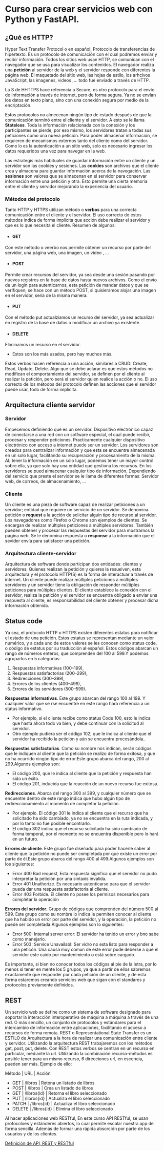 # Curso para crear servicios web con Python y FastAPI.
## ¿Qué es HTTP?
Hyper Text Transfer Protocol o en español, Protocolo de transferencias de hipertexto.
Es un protocolo de comunicación con el cual podremos enviar y recibir información. Todos los sitios web usan HTTP, se comunican con el navegador que se usa para visualizar los contenidos. El navegador realiza una **petición** al servidor de la web y el servidor responde con diferentes la página web. El maquetado del sitio web, las hojas de estilo, los arhcivos JavaScript, las imagenes, videos ,... todo fue envíado a través de HTTP.

La S de HHTTPS hace referencia a Secure, es otro protocolo para el envío de información a través de internet, pero de forma segura. Ya no se envían los datos en texto plano, sino con una conexión segura por medio de la encriptación.

Estos protocolos no almecenan ningún tipo de estado después de que la comunicación terminó entre el cliente y el servidor. A esto se le llama **Stateless**. Toda la información relacionada con la conexión y los participantes se pierde, por eso mismo, los servidores tratan a todas sus peticiones como una nueva petición. Para poder almacenar información, se requieren de mecanismos externos tanto del cliente como del servidor. Como lo es la autenticación a un sitio web, solo es necesario ingresar los datos requeridos una vez para navegar en la web.

Las estrategis más habituales de guardar información entre un cliente y un servidor son las cookies y sesiones. Las **cookies** son archivos que el cliente crea y almacena para guardar información acerca de la navegación. Las **sesiones** son valores que se almacenan en el servidor para conservar información entre una petición y otra. Esto permite una cierta memoria entre el cliente y servidor mejorando la experiencia del usuario.

### Métodos del protocolo
Tanto HTTP y HTTPS utilizan método o **verbos** para una correcta comunicación entre el cliente y el servidor. El uso correcto de estos métodos indica de forma implicita que acción debe realizar el servidor y que es lo que necesita el cliente.
Resumen de algunos:
- #### GET
Con este método o veerbo nos permite obtener un recurso por parte del servidor, una página web, una imagen, un video , ... 
- #### POST
Permite crear recursos del servidor, ya sea desde una sesión pasando por nuevos registros en la base de datos hasta nuevos archivos. Como el envío de un login para autenticarnos, esta petición de mandar datos y que se verifiquen, se hace con un método POST, si quisieramos alojar una imagen en el servidor, sería de la misma manera.
- #### PUT
Con el método put actualziamos un recurso del servidor, ya sea actualizar en registro de la base de datos o modificar un archivo ya existente.
- #### DELETE
Eliminamos un recurso en el servidor.

- Estos son los más usados, pero hay muchos más.

Estos verbos hacen referencia a una acción, similares a CRUD: Create, Read, Update, Delete. Algo que se debe aclarar es que estos métodos no modifican el comportamiento del servidor, se definen por el cliente al realizar la petición, pero será el servidor quien realice la acción o no. 
El uso correcto de los métodos del protocolo definen las acciones que el servidor puede usar, todo de forma implícita.

## Arquitectura cliente servidor

### Servidor
Empecemos definiendo qué es un servidor. Dispositivo electrónico capaz de conectarse a una red con un sotfware especial, el cual puede recibir, procesar y responder peticiones. Practicamente cualquier dispositivo electrónico con acceso a internet puede ser un servidor.
Los servidores son creados para centralizar información y que esta se encuentre almacenada en un solo lugar, facilitando su recuperación y procesamiento de la misma. AL tener la información en un solo lugar, podemos tener un mayor control sobre ella, ya que solo hay una entidad que gestiona los recursos. En los servidores se pued almacenar cualquier tipo de información.
Dependiendo del servicio que preste el servidor se le llama de diferentes formas: Servidor web, de correos, de almacenamiento, ...

### Cliente
Un cliente es una pieza de software capaz de realizar peticiones a un servidor; entidad que requiere un servicio de un servidor. Se denomina petición o **request** a la acción de solicitar alguin tipo de recurso al servidor.
Los navegadores como Firefox o Chrome son ejemplos de clientes. Se encargan de realizar múltiples peticiones a múltiples servidores. También pueden obtener y procesar las respuestas del servidor para mostrarnos la página web.
Se le denomina respuesta o **response** a la información que el sevidor envía para satisfacer una petición.

### Arquitectura cliente-servidor
Arquitectura de software donde participan dos entidades: clientes y servidores. Quienes realizan la petición y quieres la resuelven, esta arquitectura y el protocolo HTTP(S) es la forma de interactuar a través de internet. Un cliente puede realizar múltiples peticiones a múltiples servidores y un servidor tiene la obligación de responder múltiples peticiones para múltiples clientes.
El cliente establece la conexión con el servidor, realiza la petición y el servidor se encuentra obligado a enviar una respuesta al cliente, es responsabilidad del cliente obtener y procesar dicha información obtenida.

## Status code
Ya sea, el protocolo HTTP o HTTPS existen diferentes estatus para notificar el estado de una petición. Estos estatus se representan mediante un valor numérico, y a cada uno de estos valores se les conocen como status code, o código de estatus por su traducción al español.
Estos códigos abarcan un rango de números enteros, que comprenden del 100 al 599.Y podemos agruparlos en 5 categorías:
1. Respuestas informativas (100–199),
2. Respuestas satisfactorias (200–299),
3. Redirecciones (300–399),
4. Errores de los clientes (400–499),
5. Errores de los servidores (500–599).

**Respuestas informativas**. Este grupo abarcan del rango 100 al 199. Y cualquier valor que se rse encuentre en este rango hará referencia a un status informativo.
- Por ejemplo, si el cliente recibe como status Code 100, esto le indica que hasta ahora todo va bien, y debe continuar con la solicitud al servidor.
- Otro ejemplo pudiera ser el código 102, que le indica al cliente que el servidor ha recibido la petición y aún se encuentra procesándola..

**Respuestas satisfactorias**. Como su nombre nos indican, serán códigos que le indiquen al cliente que la petición se realizo de forma exitosa, y que no ha ocurrido ningún tipo de error.Este grupo abarca del rango, 200 al 299.Algunos ejemplos son:
- El código 200, que le indica al cliente que la petición y respuesta han sido un éxito.
- El código 201, inducida que la reacción de un nuevo recurso fue exitosa.

**Redirecciones**. Abarca del rango 300 al 399, y cualquier número que se encuentre dentro de este rango indica que hubo algún tipo de redireccionamiento al momento de completar la petición.
- Por ejemplo. El código 301 le indica al cliente que el recurso que ha solicitado ha sido cambiado, ya no se encuentra en la ruta indicada, y por lo tanto no fue posible encontrarlo.
- El código 302 indica que el recurso solicitado ha sido cambiado de forma temporal, por el momento no se encuentra disponible pero lo hará en un futuro.

**Errores de cliente**. Este grupo fue diseñado para poder hacerle saber al cliente que la petición no puede ser completada por que existe un error por parte de él.Este grupo abarca del rango 400 al 499.Algunos ejemplos son los siguientes:
- Error 400 Bad request, Esta respuesta significa que el servidor no pudo interpretar la petición por una sintaxis invalida.
- Error 401 Unathorize. Es necesario autenticarse para que el servidor pueda dar una respuesta satisfactoria al cliente.
- Error 403 Forbide. El cliente no posee los permisos necesarios para completar la operación

**Errores del servidor**. Grupo de códigos que comprenden del número 500 al 599. Este grupo como su nombre lo indica le permiten conocer al cliente que ha habido un error por parte del servidor, y la operación, la petición no puede ser completada.Algunos ejemplos son lo siguientes:
- Error 500: Internal server error: El servidor ha tenido un error y bno sabe como manejarlo.
- Error 503: Service Unavailabl: Ser vidro no esta listo para responder a una peticón. Una causa muy comun de este error pude deberse a que el servidor este caido por mantenimiento o está sobre cargado. 

Es importante, si bien no conocer todos los códigos al pie de la letra, por lo menos si tener en mente los 5 grupos, ya que a partir de ellos sabremos exactamente que responder por cada petición de un cliente, y de esta forma estaremos creando servicios web que sigan con el standares y protocolos previamente definidos.

## REST
Un servicio web se define como un sistema de software designado para soportar la interacción interoperativa de máquina a máquina a través de una red. O más sencillo, un conjunto de protocolos y estándares para el intercambio de información entre aplicaciones, facilitando el acceso a recursos de forma remota.
REST o Representational State Transfer es un ESTILO  de Arquitectura a la hora de realizar una comunicación entre cliente y servidor.
Utilizando la arquitectura REST trabajaremos con los métodos get, post, put, delete. Con REST estos verbos se centran en un recurso en particular, mediante la url.
Utilizando la combinación recurso-métodos es posible tener para un mismo recurso, 6 direcciones url, en escencia, pueden ser más. Ejemplo de ello:

Método | URL | Acción
- GET | /libros | Retona un listado de libros
- POST | /libros | Crea un listado de libros
- GET | /libros{id} | Retorna el libro seleccionado
- PUT | /libros{id} | Actualiza el libro seleccionado
- PATCH | /libros{id} | Actualiza el libro seleccionado
- DELETE | /libros{id} | Elimina el libro seleccionado

Al hacer aplicaciones web RESTful, En este curso API RESTful, se usan protocoloes y estánderes abiertos, lo cual permite escalar nuestra app de forma sencilla. Además de formar una rápida absorción por parte de los usuarios y de los clientes.

[Definición de API, REST y RESTful](https://aws.amazon.com/es/what-is/restful-api/)